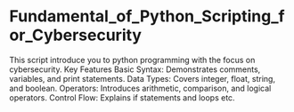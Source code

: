 # Fundamental_of_Python_Scripting_for_Cybersecurity
This script introduce you to python programming with the focus on cybersecurity. Key Features Basic Syntax: Demonstrates comments, variables, and print statements. Data Types: Covers integer, float, string, and boolean. Operators: Introduces arithmetic, comparison, and logical operators. Control Flow: Explains if statements and loops etc. 
